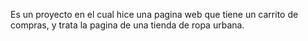 Es un proyecto en el cual hice una pagina web que tiene un carrito de compras, y trata la pagina de una tienda de ropa urbana.
